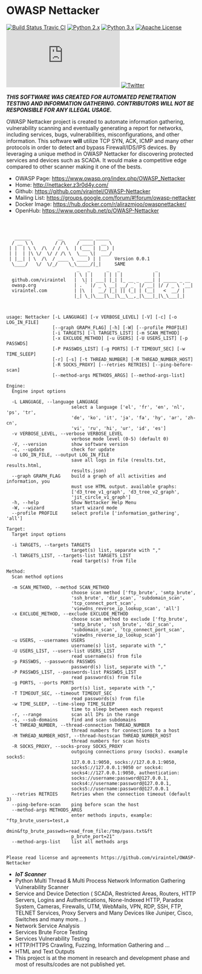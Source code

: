 OWASP Nettacker
=========
[![Build Status Travic CI](https://travis-ci.org/viraintel/OWASP-Nettacker.svg?branch=master)](https://travis-ci.org/viraintel/OWASP-Nettacker)
[![Python 2.x](https://img.shields.io/badge/python-2.x-blue.svg)](https://travis-ci.org/viraintel/OWASP-Nettacker)
[![Python 3.x](https://img.shields.io/badge/python-3.x-blue.svg)](https://travis-ci.org/viraintel/OWASP-Nettacker)
[![Apache License](https://img.shields.io/badge/License-Apache%20v2-green.svg)](https://github.com/viraintel/OWASP-Nettacker/blob/master/LICENSE)
[![Executed](http://nettacker.z3r0d4y.com/update_counter.py)](https://github.com/viraintel/OWASP-Nettacker/)
[![Twitter](https://img.shields.io/badge/Twitter-@iotscan-blue.svg)](https://twitter.com/iotscan)


***THIS SOFTWARE WAS CREATED FOR AUTOMATED PENETRATION TESTING AND INFORMATION GATHERING. CONTRIBUTORS WILL NOT BE RESPONSIBLE FOR ANY ILLEGAL USAGE.***


OWASP Nettacker project is created to automate information gathering, vulnerability scanning and eventually generating a report for networks, including services, bugs, vulnerabilities, misconfigurations, and other information. This software **will** utilize TCP SYN, ACK, ICMP and many other protocols in order to detect and bypass Firewall/IDS/IPS devices. By leveraging a unique method in OWASP Nettacker for discovering protected services and devices such as SCADA. It would make a competitive edge compared to other scanner making it one of the bests.


* OWASP Page: https://www.owasp.org/index.php/OWASP_Nettacker
* Home: http://nettacker.z3r0d4y.com/
* Github: https://github.com/viraintel/OWASP-Nettacker
* Mailing List: https://groups.google.com/forum/#!forum/owasp-nettacker
* Docker Image: https://hub.docker.com/r/alirazmjoo/owaspnettacker/
* OpenHub: https://www.openhub.net/p/OWASP-Nettacker


```



   ______          __      _____ _____
  / __ \ \        / /\    / ____|  __ \
 | |  | \ \  /\  / /  \  | (___ | |__) |
 | |  | |\ \/  \/ / /\ \  \___ \|  ___/
 | |__| | \  /\  / ____ \ ____) | |     Version 0.0.1
  \____/   \/  \/_/    \_\_____/|_|     SAME
                          _   _      _   _             _
                         | \ | |    | | | |           | |
  github.com/viraintel   |  \| | ___| |_| |_ __ _  ___| | _____ _ __
  owasp.org              | . ` |/ _ \ __| __/ _` |/ __| |/ / _ \ '__|
  viraintel.com          | |\  |  __/ |_| || (_| | (__|   <  __/ |
                         |_| \_|\___|\__|\__\__,_|\___|_|\_\___|_|



usage: Nettacker [-L LANGUAGE] [-v VERBOSE_LEVEL] [-V] [-c] [-o LOG_IN_FILE]
                 [--graph GRAPH_FLAG] [-h] [-W] [--profile PROFILE]
                 [-i TARGETS] [-l TARGETS_LIST] [-m SCAN_METHOD]
                 [-x EXCLUDE_METHOD] [-u USERS] [-U USERS_LIST] [-p PASSWDS]
                 [-P PASSWDS_LIST] [-g PORTS] [-T TIMEOUT_SEC] [-w TIME_SLEEP]
                 [-r] [-s] [-t THREAD_NUMBER] [-M THREAD_NUMBER_HOST]
                 [-R SOCKS_PROXY] [--retries RETRIES] [--ping-before-scan]
                 [--method-args METHODS_ARGS] [--method-args-list]

Engine:
  Engine input options

  -L LANGUAGE, --language LANGUAGE
                        select a language ['el', 'fr', 'en', 'nl', 'ps', 'tr',
                        'de', 'ko', 'it', 'ja', 'fa', 'hy', 'ar', 'zh-cn',
                        'vi', 'ru', 'hi', 'ur', 'id', 'es']
  -v VERBOSE_LEVEL, --verbose VERBOSE_LEVEL
                        verbose mode level (0-5) (default 0)
  -V, --version         show software version
  -c, --update          check for update
  -o LOG_IN_FILE, --output LOG_IN_FILE
                        save all logs in file (results.txt, results.html,
                        results.json)
  --graph GRAPH_FLAG    build a graph of all activities and information, you
                        must use HTML output. available graphs:
                        ['d3_tree_v1_graph', 'd3_tree_v2_graph',
                        'jit_circle_v1_graph']
  -h, --help            Show Nettacker Help Menu
  -W, --wizard          start wizard mode
  --profile PROFILE     select profile ['information_gathering', 'all']

Target:
  Target input options

  -i TARGETS, --targets TARGETS
                        target(s) list, separate with ","
  -l TARGETS_LIST, --targets-list TARGETS_LIST
                        read target(s) from file

Method:
  Scan method options

  -m SCAN_METHOD, --method SCAN_METHOD
                        choose scan method ['ftp_brute', 'smtp_brute',
                        'ssh_brute', 'dir_scan', 'subdomain_scan',
                        'tcp_connect_port_scan',
                        'viewdns_reverse_ip_lookup_scan', 'all']
  -x EXCLUDE_METHOD, --exclude EXCLUDE_METHOD
                        choose scan method to exclude ['ftp_brute',
                        'smtp_brute', 'ssh_brute', 'dir_scan',
                        'subdomain_scan', 'tcp_connect_port_scan',
                        'viewdns_reverse_ip_lookup_scan']
  -u USERS, --usernames USERS
                        username(s) list, separate with ","
  -U USERS_LIST, --users-list USERS_LIST
                        read username(s) from file
  -p PASSWDS, --passwords PASSWDS
                        password(s) list, separate with ","
  -P PASSWDS_LIST, --passwords-list PASSWDS_LIST
                        read password(s) from file
  -g PORTS, --ports PORTS
                        port(s) list, separate with ","
  -T TIMEOUT_SEC, --timeout TIMEOUT_SEC
                        read passwords(s) from file
  -w TIME_SLEEP, --time-sleep TIME_SLEEP
                        time to sleep between each request
  -r, --range           scan all IPs in the range
  -s, --sub-domains     find and scan subdomains
  -t THREAD_NUMBER, --thread-connection THREAD_NUMBER
                        thread numbers for connections to a host
  -M THREAD_NUMBER_HOST, --thread-hostscan THREAD_NUMBER_HOST
                        thread numbers for scan hosts
  -R SOCKS_PROXY, --socks-proxy SOCKS_PROXY
                        outgoing connections proxy (socks). example socks5:
                        127.0.0.1:9050, socks://127.0.0.1:9050,
                        socks5://127.0.0.1:9050 or socks4:
                        socks4://127.0.0.1:9050, authentication:
                        socks://username:password@127.0.0.1,
                        socks4://username:password@127.0.0.1,
                        socks5://username:password@127.0.0.1
  --retries RETRIES     Retries when the connection timeout (default 3)
  --ping-before-scan    ping before scan the host
  --method-args METHODS_ARGS
                        enter methods inputs, example: "ftp_brute_users=test,a
                        dmin&ftp_brute_passwds=read_from_file:/tmp/pass.txt&ft
                        p_brute_port=21"
  --method-args-list    list all methods args


Please read license and agreements https://github.com/viraintel/OWASP-Nettacker
```

* ***IoT Scanner***
*	Python Multi Thread & Multi Process Network Information Gathering Vulnerability Scanner
*	Service and Device Detection ( SCADA, Restricted Areas, Routers, HTTP Servers, Logins and Authentications, None-Indexed HTTP, Paradox System, Cameras, Firewalls, UTM, WebMails, VPN, RDP, SSH, FTP, TELNET Services, Proxy Servers and Many Devices like Juniper, Cisco, Switches and many more… ) 
*	Network Service Analysis
*	Services Brute Force Testing
*	Services Vulnerability Testing
*	HTTP/HTTPS Crawling, Fuzzing, Information Gathering and … 
*	HTML and Text Outputs
*	This project is at the moment in research and development phase and most of results/codes are not published yet.
